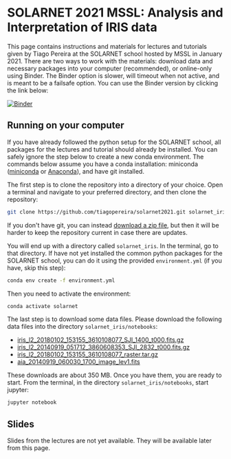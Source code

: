 # SOLARNET 2021 MSSL: Analysis and Interpretation of IRIS data

This page contains instructions and materials for lectures and tutorials given by Tiago Pereira at the SOLARNET school hosted by MSSL in January 2021. There are two ways to work with the materials: download data and necessary packages into your computer (recommended), or online-only using Binder. The Binder option is slower, will timeout when not active, and is meant to be a failsafe option. You can use the Binder version by clicking the link below:

[![Binder](https://mybinder.org/badge_logo.svg)](https://mybinder.org/v2/gh/tiagopereira/solarnet2021/master?urlpath=tree/notebooks)


## Running on your computer

If you have already followed the python setup for the SOLARNET school, all packages for the lectures and tutorial should already be installed. You can safely ignore the step below to create a new conda environment. The commands below assume you have a conda installation: miniconda ([miniconda](https://conda.io/miniconda.html) or [Anaconda](https://www.anaconda.com/download/)), and have git installed. 

The first step is to clone the repository into a directory of your choice. Open a terminal and navigate to your preferred directory, and then clone the repository:

```bash
git clone https://github.com/tiagopereira/solarnet2021.git solarnet_iris
```

If you don't have git, you can instead [download a zip file](https://codeload.github.com/tiagopereira/solarnet2021/zip/master), but then it will be harder to keep the repository current in case there are updates.


You will end up with a directory called `solarnet_iris`. In the terminal, go to that directory. If have not yet installed the common python packages for the SOLARNET school, you can do it using the provided `environment.yml` (if you have, skip this step):

```bash
conda env create -f environment.yml
```

Then you need to activate the environment:

```bash
conda activate solarnet
```

The last step is to download some data files. Please download the following data files into the directory `solarnet_iris/notebooks`:

* [iris_l2_20180102_153155_3610108077_SJI_1400_t000.fits.gz](http://www.lmsal.com/solarsoft/irisa/data/level2_compressed/2018/01/02/20180102_153155_3610108077/iris_l2_20180102_153155_3610108077_SJI_1400_t000.fits.gz)
* [iris_l2_20140919_051712_3860608353_SJI_2832_t000.fits.gz](http://www.lmsal.com/solarsoft/irisa/data/level2_compressed/2014/09/19/20140919_051712_3860608353/iris_l2_20140919_051712_3860608353_SJI_2832_t000.fits.gz)
* [iris_l2_20180102_153155_3610108077_raster.tar.gz](http://www.lmsal.com/solarsoft/irisa/data/level2_compressed/2018/01/02/20180102_153155_3610108077/iris_l2_20180102_153155_3610108077_raster.tar.gz)
* [aia_20140919_060030_1700_image_lev1.fits](https://drive.google.com/uc?export=download&id=1SgascyixFq7v5LzG2hcxHWJKfe0SssN5)

These downloads are about 350 MB. Once you have them, you are ready to start. From the terminal, in the directory `solarnet_iris/notebooks`, start jupyter:

```bash
jupyter notebook
```

## Slides

Slides from the lectures are not yet available. They will be available later from this page.